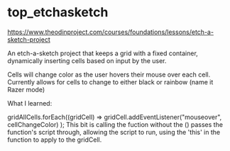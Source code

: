 # top_etchasketch

https://www.theodinproject.com/courses/foundations/lessons/etch-a-sketch-project

An etch-a-sketch project that keeps a grid with a fixed container,
dynamically inserting cells based on input by the user.

Cells will change color as the user hovers their mouse over each cell.
Currently allows for cells to change to either black or rainbow (name it Razer mode)

What I learned:

gridAllCells.forEach((gridCell) =>
gridCell.addEventListener("mouseover", cellChangeColor)
);
This bit is calling the fuction without the () passes the function's script through,
allowing the script to run, using the 'this' in the function to apply to the gridCell.
